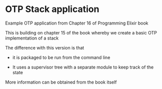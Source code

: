 OTP Stack application
================================

Example OTP application from Chapter 16 of Programming Elixir book

This is building on chapter 15 of the book whereby we create a basic OTP implementation of a stack

The difference with this version is that

* it is packaged to be run from the command line

* It uses a supervisor tree with a separate module to keep track of the state 

More information can be obtained from the book itself




